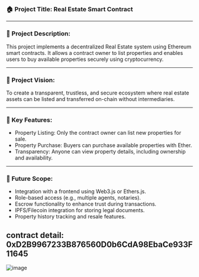 ### 🏠 Project Title: Real Estate Smart Contract

---

### 📄 Project Description:
This project implements a decentralized Real Estate system using Ethereum smart contracts. It allows a contract owner to list properties and enables users to buy available properties securely using cryptocurrency.

---

### 🌟 Project Vision:
To create a transparent, trustless, and secure ecosystem where real estate assets can be listed and transferred on-chain without intermediaries.

---

### 🚀 Key Features:
- Property Listing: Only the contract owner can list new properties for sale.
- Property Purchase: Buyers can purchase available properties with Ether.
- Transparency: Anyone can view property details, including ownership and availability.

---

### 🔮 Future Scope:
- Integration with a frontend using Web3.js or Ethers.js.
- Role-based access (e.g., multiple agents, notaries).
- Escrow functionality to enhance trust during transactions.
- IPFS/Filecoin integration for storing legal documents.
- Property history tracking and resale features.

## contract detail: 0xD2B9967233B876560D0b6CdA98EbaCe933F11645
![image](https://github.com/user-attachments/assets/d56806f5-7cc7-46e3-b5cf-b39f860fa477)



